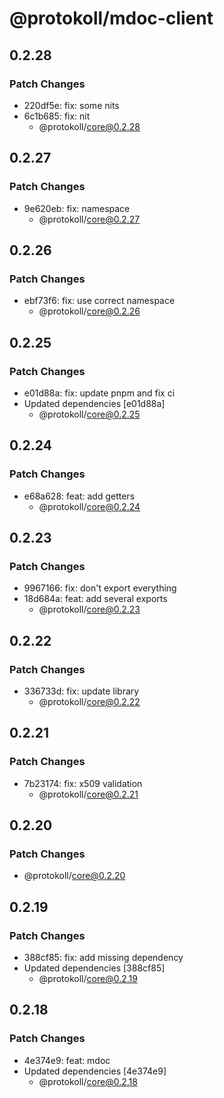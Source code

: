 # @protokoll/mdoc-client

## 0.2.28

### Patch Changes

- 220df5e: fix: some nits
- 6c1b685: fix: nit
  - @protokoll/core@0.2.28

## 0.2.27

### Patch Changes

- 9e620eb: fix: namespace
  - @protokoll/core@0.2.27

## 0.2.26

### Patch Changes

- ebf73f6: fix: use correct namespace
  - @protokoll/core@0.2.26

## 0.2.25

### Patch Changes

- e01d88a: fix: update pnpm and fix ci
- Updated dependencies [e01d88a]
  - @protokoll/core@0.2.25

## 0.2.24

### Patch Changes

- e68a628: feat: add getters
  - @protokoll/core@0.2.24

## 0.2.23

### Patch Changes

- 9967166: fix: don't export everything
- 18d684a: feat: add several exports
  - @protokoll/core@0.2.23

## 0.2.22

### Patch Changes

- 336733d: fix: update library
  - @protokoll/core@0.2.22

## 0.2.21

### Patch Changes

- 7b23174: fix: x509 validation
  - @protokoll/core@0.2.21

## 0.2.20

### Patch Changes

- @protokoll/core@0.2.20

## 0.2.19

### Patch Changes

- 388cf85: fix: add missing dependency
- Updated dependencies [388cf85]
  - @protokoll/core@0.2.19

## 0.2.18

### Patch Changes

- 4e374e9: feat: mdoc
- Updated dependencies [4e374e9]
  - @protokoll/core@0.2.18
